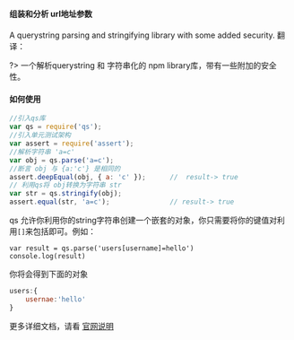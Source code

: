 #### 组装和分析 url地址参数

A querystring parsing and stringifying library with some added security.
翻译：

?> 一个解析querystring 和 字符串化的 npm library库，带有一些附加的安全性。

#### 如何使用
```javascript
//引入qs库
var qs = require('qs');                 
//引入单元测试架构
var assert = require('assert');         
//解析字符串 'a=c'
var obj = qs.parse('a=c');          
//断言 obj 与 {a:'c'} 是相同的
assert.deepEqual(obj, { a: 'c' });      //  result-> true
// 利用qs将 obj转换为字符串 str
var str = qs.stringify(obj);            
assert.equal(str, 'a=c');               // result-> true
```
qs 允许你利用你的string字符串创建一个嵌套的对象，你只需要将你的键值对利用`[]`来包括即可。例如：
```ecmascript 6
var result = qs.parse('users[username]=hello')
console.log(result)  
```
你将会得到下面的对象
```javascript
users:{
	usernae:'hello'
}
```
更多详细文档，请看 [官网说明](https://github.com/ljharb/qs)
